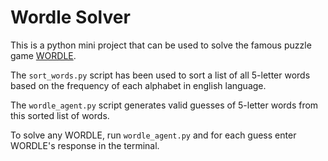 # Wordle Solver

This is a python mini project that can be used to solve the famous puzzle game [WORDLE](https://www.nytimes.com/games/wordle/index.html).

The `sort_words.py` script has been used to sort a list of all 5-letter words based on the frequency of each alphabet in english language.

The `wordle_agent.py` script generates valid guesses of 5-letter words from this sorted list of words.

To solve any WORDLE, run `wordle_agent.py` and for each guess enter WORDLE's response in the terminal.
